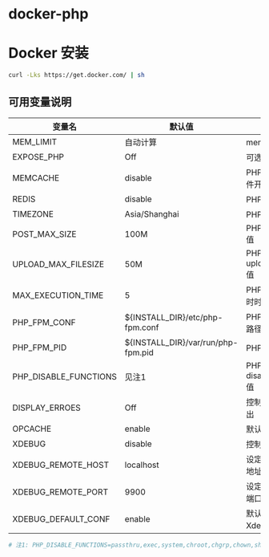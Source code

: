 # docker-php

# Docker 安装
```bash
curl -Lks https://get.docker.com/ | sh
```

## 可用变量说明

| 变量名 | 默认值 | 描述 |
| -------- | ------------- | ----------- |
| MEM_LIMIT | 自动计算 | memory_limit的值 |
| EXPOSE_PHP | Off  | 可选值Off或者On |
| MEMCACHE | disable | PHP Memcache 插件开关 |
| REDIS | disable | PHP Redis 插件开关 |
| TIMEZONE | Asia/Shanghai | PHP 时区 |
| POST_MAX_SIZE | 100M | PHP post_max_size 值 |
| UPLOAD_MAX_FILESIZE | 50M | PHP upload_max_filesize 值 |
| MAX_EXECUTION_TIME | 5 | PHP脚本执行最大超时时间 |
| PHP_FPM_CONF | ${INSTALL_DIR}/etc/php-fpm.conf | PHP-FPM 配置文件路径 |
| PHP_FPM_PID | ${INSTALL_DIR}/var/run/php-fpm.pid | PHP-PID 路径 |
| PHP_DISABLE_FUNCTIONS | 见注1 | PHP disable_functions 值 |
| DISPLAY_ERROES | Off | 控制PHP错误是否输出 |
| OPCACHE | enable | 默认启用opcache |
| XDEBUG | disable | 控制启用Xdebug |
| XDEBUG_REMOTE_HOST | localhost | 设定Xdebug的监听地址 |
| XDEBUG_REMOTE_PORT | 9900 | 设定Xdebug的监听端口 |
| XDEBUG_DEFAULT_CONF | enable | 默认使用默认的Xdebug的配置文件 |

```bash
# 注1: PHP_DISABLE_FUNCTIONS=passthru,exec,system,chroot,chgrp,chown,shell_exec,proc_open,proc_get_status,ini_alter,ini_restore,dl,openlog,syslog,readlink,symlink,popepassthru,stream_socket_server,fsocket,popen
```
